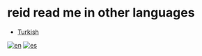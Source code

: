 # reid read me in other languages

* [Turkish](README.trrr.md)


[![en](https://img.shields.io/badge/lang-en-red.svg)](https://github.com/aytakg/reid/blob/main/README.tr.md)  [![es](https://img.shields.io/badge/lang-es-yellow.svg)](https://github.com/aytakg/reid/blob/main/README.pr.md)


